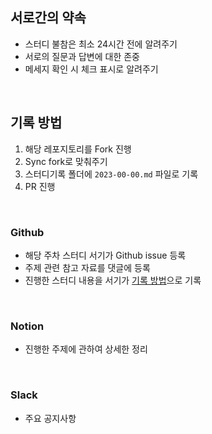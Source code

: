 ## 서로간의 약속

- 스터디 불참은 최소 24시간 전에 알려주기
- 서로의 질문과 답변에 대한 존중
- 메세지 확인 시 체크 표시로 알려주기

<br>

## 기록 방법

1. 해당 레포지토리를 Fork 진행
2. Sync fork로 맞춰주기
3. 스터디기록 폴더에 `2023-00-00.md` 파일로 기록
4. PR 진행

<br>

### Github

- 해당 주차 스터디 서기가 Github issue 등록
- 주제 관련 참고 자료를 댓글에 등록
- 진행한 스터디 내용을 서기가 [기록 방법](#기록-방법)으로 기록

<br>

### Notion

- 진행한 주제에 관하여 상세한 정리

<br>

### Slack

- 주요 공지사항